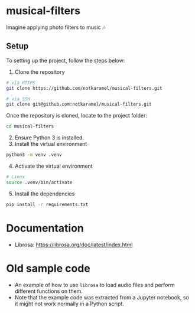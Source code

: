 # musical-filters
Imagine applying photo filters to music :notes:

## Setup
To setting up the project, follow the steps below:
1. Clone the repository
```sh
# via HTTPS
git clone https://github.com/notkaramel/musical-filters.git

# via SSH
git clone git@github.com:notkaramel/musical-filters.git
```
Once the repository is cloned, locate to the project folder:
```sh
cd musical-filters
```

2. Ensure Python 3 is installed. 
3. Install the virtual environment
```sh
python3 -m venv .venv
```

4. Activate the virtual environment
```sh
# Linux
source .venv/bin/activate
```

5. Install the dependencies
```sh
pip install -r requirements.txt
```

# Documentation
- Librosa: https://librosa.org/doc/latest/index.html

# Old sample code
- An example of how to use `librosa` to load audio files and perform different functions on them.
- Note that the example code was extracted from a Jupyter notebook, so it might not work normally in a Python script.
